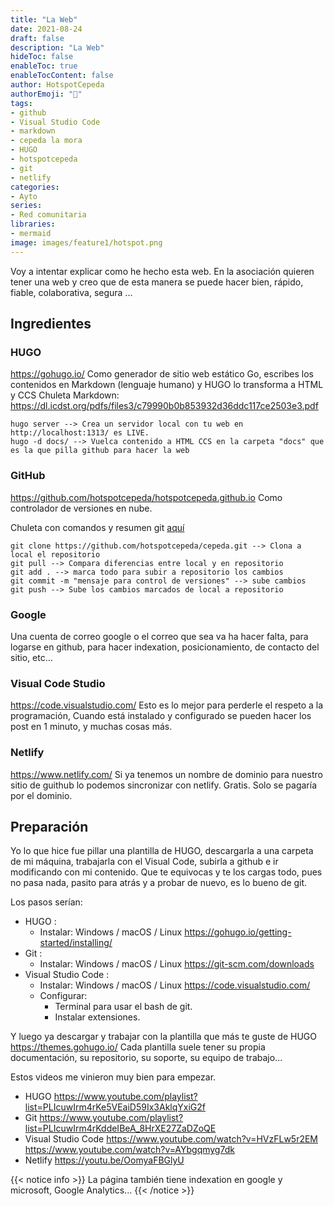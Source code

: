 ```yaml
---
title: "La Web"
date: 2021-08-24
draft: false
description: "La Web"
hideToc: false
enableToc: true
enableTocContent: false
author: HotspotCepeda 
authorEmoji: "🗻"
tags:
- github
- Visual Studio Code
- markdown
- cepeda la mora
- HUGO
- hotspotcepeda
- git
- netlify
categories:
- Ayto
series:
- Red comunitaria
libraries:
- mermaid
image: images/feature1/hotspot.png
---
```

Voy a intentar explicar como he hecho esta web. En la asociación quieren tener una web y creo que de esta manera se puede hacer bien, rápido, fiable, colaborativa, segura ...  
<!--more-->
## Ingredientes
### HUGO
https://gohugo.io/
Como generador de sitio web estático Go, escribes los contenidos en Markdown (lenguaje humano) y HUGO lo transforma a HTML y CCS
Chuleta Markdown:
https://dl.icdst.org/pdfs/files3/c79990b0b853932d36ddc117ce2503e3.pdf

```
hugo server --> Crea un servidor local con tu web en http://localhost:1313/ es LIVE.
hugo -d docs/ --> Vuelca contenido a HTML CCS en la carpeta "docs" que es la que pilla github para hacer la web
```
### GitHub
https://github.com/hotspotcepeda/hotspotcepeda.github.io
Como controlador de versiones en nube.

<object data="/pdfs/comandos_git.pdf#page=1" type="application/pdf" width="100%" height="950px">
   <p>Chuleta con comandos y resumen git <a href="/pdfs/comandos_git.pdf">aquí</a></p>  
</object>

```
git clone https://github.com/hotspotcepeda/cepeda.git --> Clona a local el repositorio
git pull --> Compara diferencias entre local y en repositorio
git add . --> marca todo para subir a repositorio los cambios
git commit -m "mensaje para control de versiones" --> sube cambios
git push --> Sube los cambios marcados de local a repositorio
```
### Google
Una cuenta de correo google o el correo que sea va ha hacer falta, para logarse en github, para hacer indexation, posicionamiento, de contacto del sitio, etc...
### Visual Code Studio
https://code.visualstudio.com/
Esto es lo mejor para perderle el respeto a la programación, Cuando está instalado y configurado se pueden hacer los post en 1 minuto, y muchas cosas más.
### Netlify
https://www.netlify.com/
Si ya tenemos un nombre de dominio para nuestro sitio de guithub lo podemos sincronizar con netlify. Gratis. Solo se pagaría por el dominio.

## Preparación

Yo lo que hice fue pillar una plantilla de HUGO, descargarla a una carpeta de mi máquina, trabajarla con el Visual Code, subirla a github e ir modificando con mi contenido. 
Que te equivocas y te los cargas todo, pues no pasa nada, pasito para atrás y a probar de nuevo, es lo bueno de git.

Los pasos serían:
- HUGO :
  - Instalar: Windows / macOS / Linux https://gohugo.io/getting-started/installing/
- Git :
  - Instalar: Windows / macOS / Linux https://git-scm.com/downloads
- Visual Studio Code :
  - Instalar: Windows / macOS / Linux https://code.visualstudio.com/
  - Configurar:
    - Terminal para usar el bash de git.
    - Instalar extensiones.
  
Y luego ya descargar y trabajar con la plantilla que más te guste de HUGO 
https://themes.gohugo.io/ 
Cada plantilla suele tener su propia documentación, su repositorio, su soporte, su equipo de trabajo...

Estos videos me vinieron muy bien para empezar.
- HUGO
https://www.youtube.com/playlist?list=PLIcuwIrm4rKe5VEaiD59Ix3AklqYxiG2f
- Git
https://www.youtube.com/playlist?list=PLIcuwIrm4rKddeIBeA_8HrXE27ZaDZoQE
- Visual Studio Code
https://www.youtube.com/watch?v=HVzFLw5r2EM
https://www.youtube.com/watch?v=AYbgqmyg7dk
- Netlify
https://youtu.be/OomyaFBGlyU







{{< notice info >}}
La página también tiene indexation en google y microsoft, Google Analytics...
{{< /notice >}}
